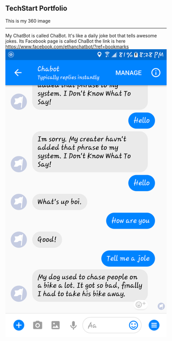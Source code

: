 ## TechStart Portfolio

This is my 360 image

<script src="//360.vizor.io/scripts/embed.js" data-vizorurl="https://360.vizor.io/embed/v/9xkp6" ></script>

***



My ChatBot is called ChaBot. It's like a daily joke bot that tells awesome jokes. 
Its Facebook page is called ChaBot the link is here 
https://www.facebook.com/ethanchatbot/?ref=bookmarks 
![filter](Screenshot_20171017-202843.png?raw=true "Optional Title")
